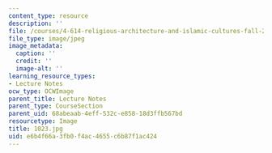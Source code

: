```yaml
---
content_type: resource
description: ''
file: /courses/4-614-religious-architecture-and-islamic-cultures-fall-2002/e6b4f66a3fb0f4ac4655c6b87f1ac424_1023.jpg
file_type: image/jpeg
image_metadata:
  caption: ''
  credit: ''
  image-alt: ''
learning_resource_types:
- Lecture Notes
ocw_type: OCWImage
parent_title: Lecture Notes
parent_type: CourseSection
parent_uid: 68abeaab-4eff-532c-e858-18d3ffb567bd
resourcetype: Image
title: 1023.jpg
uid: e6b4f66a-3fb0-f4ac-4655-c6b87f1ac424
---
```

